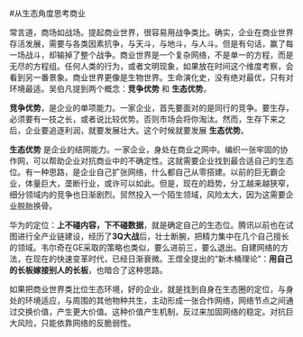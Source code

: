 #从生态角度思考商业

常言道，商场如战场。提起商业世界，很容易用战争类比。确实，企业在商业世界存活发展，需要与各类因素抗争，与天斗，与地斗，与人斗。但是有句话，赢了每一场战斗，却输掉了整个战争。商业世界是一个复杂网络，不是单一的方程，而是无尽的方程组。任何人类的行为，或者文明现象，如果放在时间这个维度考察，会看到另一番景象。商业世界更像是生物世界。生命演化史，没有绝对最优，只有对环境最适。吴伯凡提到两个概念：**竞争优势** 和 **生态优势**。

**竞争优势**，是企业的单项能力。一家企业，首先要面对的是同行的竞争。要生存，必须要有一技之长，或者说比较优势。否则市场会将你淘汰。然而，生存下来之后，企业要追逐利润，就要发展壮大。这个时候就要发展 **生态优势**。

**生态优势** 是企业的结网能力。一家企业，身处在商业之网中。编织一张牢固的协作网，可以帮助企业对抗商业中的不确定性。这就需要企业找到最合适自己的生态位。有一种思路，是企业自己扩张网络，什么都自己从零搭建。以前的巨无霸企业，体量巨大，垄断行业，或许可以如此。但是，现在的趋势，分工越来越狭窄，细分领域内的竞争也日渐剧烈。贸然投入一个陌生领域，风险太大，因为这需要企业脱胎换骨。

华为的定位：**上不碰内容，下不碰数据**，就是确定自己的生态位。腾讯以前也在试图进行全产业链建设，经历了**3Q大战**后，壮士断腕，把精力集中在几个自己擅长的领域。韦尔奇在GE采取的策略也类似，要么进前三，要么退出。自建网络的方法，在现在的快速变革时代，已经日渐衰微。王煜全提出的“新木桶理论”：**用自己的长板嫁接别人的长板**，也暗合了这种思路。

如果把商业世界类比位生态环境，好的企业，就是找到自身在生态圈的定位，与身处的环境适应，与周围的其他物种共生，主动形成一张合作网络，网络节点之间通过交换价值，产生更大价值。这种价值产生机制，反过来加固网络的稳定。对抗巨大风险，只能依靠网络的反脆弱性。 
